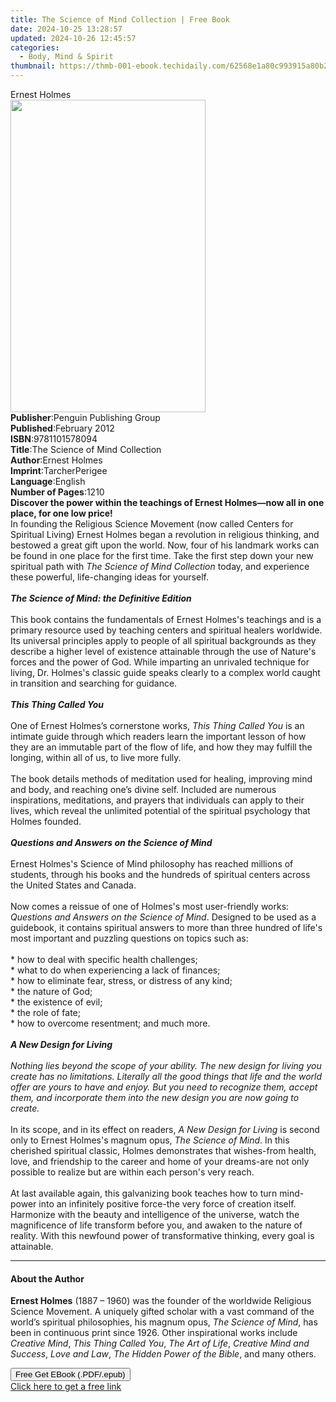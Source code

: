 ```yaml
---
title: The Science of Mind Collection | Free Book
date: 2024-10-25 13:28:57
updated: 2024-10-26 12:45:57
categories:
  - Body, Mind & Spirit
thumbnail: https://thmb-001-ebook.techidaily.com/62568e1a80c993915a80b26a36b1306913e6e34ff3b116ac40346a0a91d6de12.jpg
---
```

<main id="book-container">
  <div class="flex flex-col">
    <div class="book-brief flex-1 py-6 px-4 sm:p-6 md:py-10 md:px-8">
      <!-- brief-->
      <div class="book-brief-main">Ernest Holmes</div>
    </div>
    <div
      class="book-meta-info flex-1 grid gap-4 col-start-1 col-end-3 row-start-1 sm:mb-6 sm:grid-cols-4 lg:gap-6 lg:col-start-2 lg:row-end-6 lg:row-span-6 lg:mb-0"
    >
      <div
        class="book-meta-info-left place-content-center mt-4 p-4 text-sm leading-6 col-start-2 col-span-2 dark:text-slate-400"
      >
        <img
          class="w-full h-500 object-cover rounded-lg sm:h-255 sm:col-span-2 lg:col-span-full"
          src="https://img-001-ebook.techidaily.com/f1d9365431dc041d172390abf9c06b4e40c60d80cd107e39f62a98a243c336ad.jpg"
          alt=""
          width="312"
          height="500"
        />
      </div>
      <div
        class="book-meta-info-right mt-2 col-start-1 row-start-2 col-span-3 self-center"
      >
        <!-- meta data  -->
        <div class="flex flex-col px-4 md:px-8">
          <div class="flex-1">
            <strong>Publisher</strong>:<span class="px-2"
              >Penguin Publishing Group</span
            >
          </div>
          <div class="flex-1">
            <strong>Published</strong>:<span class="px-2">February 2012</span>
          </div>
          <div class="flex-1">
            <strong>ISBN</strong>:<span class="px-2">9781101578094</span>
          </div>
          <div class="flex-1">
            <strong>Title</strong>:<span class="px-2"
              >The Science of Mind Collection</span
            >
          </div>
          <div class="flex-1">
            <strong>Author</strong>:<span class="px-2">Ernest Holmes</span>
          </div>
          <div class="flex-1">
            <strong>Imprint</strong>:<span class="px-2">TarcherPerigee</span>
          </div>
          <div class="flex-1">
            <strong>Language</strong>:<span class="px-2">English</span>
          </div>
          <div class="flex-1">
            <strong>Number of Pages</strong>:<span class="px-2">1210</span>
          </div>
        </div>
      </div>
    </div>
    <div class="book-description flex-1 py-6 px-4 sm:p-6 md:py-10 md:px-8">
      <div class="book-description-main">
        <div accordion-content="" id="description">
          <b
            >Discover the power within the teachings of Ernest Holmes—now all in
            one place, for one low price!</b
          ><br />
          In founding the Religious Science Movement (now called Centers for
          Spiritual Living) Ernest Holmes began a revolution in religious
          thinking, and bestowed a great gift upon the world. Now, four of his
          landmark works can be found in one place for the first time. Take the
          first step down your new spiritual path with&nbsp;<i
            >The Science of Mind Collection</i
          >&nbsp;today, and experience these powerful, life-changing ideas for
          yourself.<br />
          <b>&nbsp;</b><br />
          <b><i>The Science of Mind: the Definitive Edition</i></b
          ><br /><br />
          This book contains the fundamentals of Ernest Holmes's teachings and
          is a primary resource used by teaching centers and spiritual healers
          worldwide. Its universal principles apply to people of all spiritual
          backgrounds as they describe a higher level of existence attainable
          through the use of Nature's forces and the power of God. While
          imparting an unrivaled technique for living, Dr. Holmes's classic
          guide speaks clearly to a complex world caught in transition and
          searching for guidance.<br /><b> &nbsp;</b><br />
          <b><i>This Thing Called You</i></b
          ><br /><b> &nbsp;</b><br />
          One of Ernest Holmes’s cornerstone works,
          <i>This Thing Called You</i> is an intimate guide through which
          readers learn the important lesson of how they are an immutable part
          of the flow of life, and how they may fulfill the longing, within all
          of us, to live more fully.<br /><br />
          The book details methods of meditation used for healing, improving
          mind and body, and reaching one’s divine self. Included are numerous
          inspirations, meditations, and prayers that individuals can apply to
          their lives, which reveal the unlimited potential of the spiritual
          psychology that Holmes founded.<br />
          <b>&nbsp;</b><br />
          <b><i>Questions and Answers on the Science of Mind</i></b
          ><br /><br />
          Ernest Holmes's Science of Mind philosophy has reached millions of
          students, through his books and the hundreds of spiritual centers
          across the United States and Canada.<br />
          &nbsp;<br />
          Now comes a reissue of one of Holmes's most user-friendly works:
          <i>Questions and Answers on the Science of Mind</i>. Designed to be
          used as a guidebook, it contains spiritual answers to more than three
          hundred of life's most important and puzzling questions on topics such
          as:<br />
          &nbsp;<br />
          * how to deal with specific health challenges;<br />
          * what to do when experiencing a lack of finances;<br />
          * how to eliminate fear, stress, or distress of any kind;<br />
          * the nature of God;<br />
          * the existence of evil;<br />
          * the role of fate;<br />
          * how to overcome resentment; and much more.<br />
          <b>&nbsp;</b><br />
          <b><i>A New Design for Living</i></b
          ><br /><br />
          <i
            >Nothing lies beyond the scope of your ability. The new design for
            living you create has no limitations. Literally all the good things
            that life and the world offer are yours to have and enjoy. But you
            need to recognize them, accept them, and incorporate them into the
            new design you are now going to create.&nbsp;</i
          ><br /><br />
          In its scope, and in its effect on readers,&nbsp;<i
            >A New Design for Living</i
          >&nbsp;is second only to Ernest Holmes's magnum opus,&nbsp;<i
            >The Science of Mind</i
          >. In this cherished spiritual classic, Holmes demonstrates that
          wishes-from health, love, and friendship to the career and home of
          your dreams-are not only possible to realize but are within each
          person's very reach.<br /><br />
          At last available again, this galvanizing book teaches how to turn
          mind-power into an infinitely positive force-the very force of
          creation itself. Harmonize with the beauty and intelligence of the
          universe, watch the magnificence of life transform before you, and
          awaken to the nature of reality. With this newfound power of
          transformative thinking, every goal is attainable.
        </div>
        <div class="accordion-fader"></div>
      </div>
    </div>
    <div class="book-excerpts flex-1 py-6 px-4 sm:p-6 md:py-10 md:px-8">
      <!-- excerpts-->
      <div class="book-excerpts-main">
        <hr />
        <h4 class="placeholder placeholder-heading">
          <span>About the Author</span>
        </h4>
        <p>
          <b>Ernest Holmes</b> (1887 – 1960) was the founder of the worldwide
          Religious Science Movement. A uniquely gifted scholar with a vast
          command of the world’s spiritual philosophies, his magnum opus,
          <i>The Science of Mind</i>, has been in continuous print since 1926.
          Other inspirational works include <i>Creative Mind</i>,
          <i>This Thing Called You</i>, <i>The Art of Life</i>,
          <i>Creative Mind and Success</i>, <i>Love and Law</i>,
          <i>The Hidden Power of the Bible</i>, and many others.
        </p>
      </div>
    </div>
    <div
      class="book-about-author flex-1 py-6 px-4 sm:p-6 md:py-10 md:px-8"
    ></div>
    <div class="book-free-get flex-1 py-6 px-4 sm:p-6 md:py-10 md:px-8">
      <button
        id="btn-free-get"
        class="bg-blue-500 hover:bg-blue-700 text-white font-bold py-2 px-4 rounded"
      >
        Free Get EBook (.PDF/.epub)
      </button>
      <div id="countdown-display" class="px-2 text-lg mt-2"></div>
      <a
        id="free-link"
        class="hidden bg-blue-500 hover:bg-blue-700 text-white font-bold py-2 px-4 rounded"
        href="https://www.ebooks.com/en-us/book/861293/the-science-of-mind-collection/ernest-holmes/"
        target="_blank"
        >Click here to get a free link</a
      >
    </div>
    <script>
      let countdownTime = 0;
      let countdownInterval = null;
      document
        .getElementById('btn-free-get')
        .addEventListener('click', startCountdown);
      function startCountdown() {
        countdownTime = new Date().getTime() + 60000 * 3;
        countdownInterval = setInterval(updateCountdown, 1000);
        document.getElementById('btn-free-get').disabled = true;
        document
          .getElementById('btn-free-get')
          .classList.add('bg-gray-500', 'cursor-not-allowed');
      }
      function updateCountdown() {
        let currentTime = new Date().getTime();
        let timeLeft = countdownTime - currentTime;
        let secondsLeft = Math.floor(timeLeft / 1000);
        document.getElementById('countdown-display').innerHTML =
          `Remaining time: ${secondsLeft} seconds.`;
        if (secondsLeft <= 0) {
          clearInterval(countdownInterval);
          document.getElementById('btn-free-get').classList.add('hidden');
          document.getElementById('free-link').classList.remove('hidden');
          document.getElementById('countdown-display').innerHTML = '';
        }
      }
    </script>
  </div>
</main>

